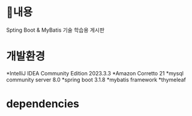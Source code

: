 # 내용
Spting Boot &amp; MyBatis 기술 학습용 게시판

# 개발환경
*IntelliJ IDEA Community Edition 2023.3.3
*Amazon Corretto 21
*mysql community server 8.0
*spring boot 3.1.8
*mybatis framework
*thymeleaf



# dependencies
